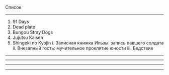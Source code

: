 Список
____
1. 91 Days
2. Dead plate
3. Bungou Stray Dogs
4. Jujutsu Kaisen
5. Shingeki no Kyojin
   i. Записная книжка Ильзы: запись павшего солдата
   ii. Внезапный гость: мучительное проклятие юности
   iii. Бедствие
____

____

____

____
